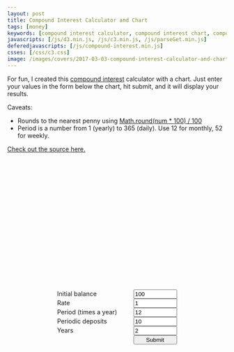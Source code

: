```yaml
---
layout: post
title: Compound Interest Calculator and Chart
tags: [money]
keywords: [compound interest calculator, compound interest chart, compound interest, interest, calculator, chart, chart]
javascripts: [/js/d3.min.js, /js/c3.min.js, /js/parseGet.min.js]
deferedjavascripts: [/js/compound-interest.min.js]
csses: [/css/c3.css]
image: /images/covers/2017-03-03-compound-interest-calculator-and-chart.png
---
```


For fun, I created this [compound interest](https://en.wikipedia.org/wiki/Compound_interest) calculator with a chart. Just enter your values in the form below the chart, hit submit, and it will display your results.

Caveats:
* Rounds to the nearest penny using [Math.round(num * 100) / 100](http://stackoverflow.com/a/11832950/6323312)
* Period is a number from 1 (yearly) to 365 (daily). Use 12 for monthly, 52 for weekly.

[Check out the source here.](https://github.com/hendrixjoseph/hendrixjoseph.github.io/blob/master/js/compound-interest.js)

<div id="interest-chart" style="width: 100%; height: 300px;"></div>

<style>
form {
  margin: 0 auto;
  width: 275px;
}
form span {
  display: inline-block;
  width: 175px;
}
form input {
  width: 100px 
}

</style>

<form>
<div><span>Initial balance</span><input type="number" name="start" step="0.01" value="100" min="0" required></div>
<div><span>Rate</span><input type="number" name="rate" value="1" min="0" max="100" required></div>
<div><span>Period (times a year)</span><input type="number" name="period" step="1" value="12" min="1" max="365" required></div>
<div><span>Periodic deposits</span><input type="number" name="invest" step="0.01" value="10" min="0" required></div>
<div><span>Years</span><input type="number" name="years" step="1" value="2" min="1" max="50" required></div>
<div><span></span><input type="submit"></div>
</form>
